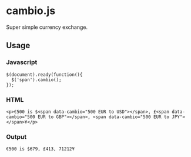# cambio.js

Super simple currency exchange.

## Usage

### Javascript

```
$(document).ready(function(){
  $('span').cambio();
});
```

### HTML

```
<p>€500 is $<span data-cambio="500 EUR to USD"></span>, £<span data-cambio="500 EUR to GBP"></span>, <span data-cambio="500 EUR to JPY"></span>¥</p>
```

### Output

```
€500 is $679, £413, 71212¥
```
